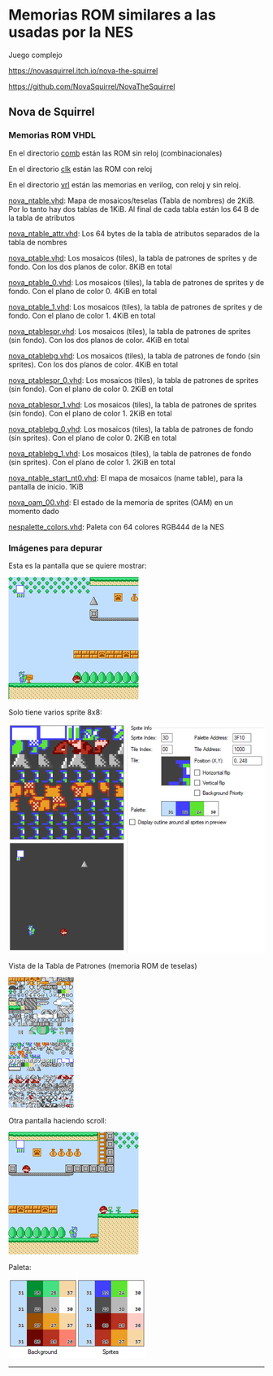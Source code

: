 # Memorias ROM similares a las usadas por la NES

Juego complejo  

https://novasquirrel.itch.io/nova-the-squirrel

https://github.com/NovaSquirrel/NovaTheSquirrel


## Nova de Squirrel


### Memorias ROM VHDL

En el directorio [comb](vhd/comb) están las ROM sin reloj (combinacionales)

En el directorio [clk](vhd/clk) están las ROM con reloj

En el directorio [vrl](vrl) están las memorias en verilog, con reloj y sin reloj.

[nova_ntable.vhd](vhd/clk/nova_ntable.vhd): Mapa de mosaicos/teselas (Tabla de nombres) de 2KiB. Por lo tanto hay dos tablas de 1KiB. Al final de cada tabla están los 64 B de la tabla de atributos


[nova_ntable_attr.vhd](vhd/clk/nova_ntable_attr.vhd): Los 64 bytes de la tabla de atributos separados de la tabla de nombres

[nova_ptable.vhd](vhd/clk/nova_ptable.vhd): Los mosaicos (tiles), la tabla de patrones de sprites y de fondo. Con los dos planos de color. 8KiB en total

[nova_ptable_0.vhd](vhd/clk/nova_ptable_0.vhd): Los mosaicos (tiles), la tabla de patrones de sprites y de fondo. Con el plano de color 0. 4KiB en total

[nova_ptable_1.vhd](vhd/clk/nova_ptable_1.vhd): Los mosaicos (tiles), la tabla de patrones de sprites y de fondo. Con el plano de color 1. 4KiB en total

[nova_ptablespr.vhd](vhd/clk/nova_ptablespr.vhd): Los mosaicos (tiles), la tabla de patrones de sprites (sin fondo). Con los dos planos de color. 4KiB en total

[nova_ptablebg.vhd](vhd/clk/nova_ptablebg.vhd): Los mosaicos (tiles), la tabla de patrones de fondo (sin sprites). Con los dos planos de color. 4KiB en total

[nova_ptablespr_0.vhd](vhd/clk/nova_ptablespr_0.vhd): Los mosaicos (tiles), la tabla de patrones de sprites (sin fondo). Con el plano de color 0. 2KiB en total

[nova_ptablespr_1.vhd](vhd/clk/nova_ptablespr_1.vhd): Los mosaicos (tiles), la tabla de patrones de sprites (sin fondo). Con el plano de color 1. 2KiB en total

[nova_ptablebg_0.vhd](vhd/clk/nova_ptablebg_0.vhd): Los mosaicos (tiles), la tabla de patrones de fondo (sin sprites). Con el plano de color 0. 2KiB en total

[nova_ptablebg_1.vhd](vhd/clk/nova_ptablebg_1.vhd): Los mosaicos (tiles), la tabla de patrones de fondo (sin sprites). Con el plano de color 1. 2KiB en total


[nova_ntable_start_nt0.vhd](vhd/clk/nova_ntable_start_nt0.vhd): El mapa de mosaicos (name table), para la pantalla de inicio. 1KiB

[nova_oam_00.vhd](vhd/clk/nova_oam_00.vhd): El estado de la memoria de sprites (OAM) en un momento dado

[nespalette_colors.vhd](../nespalette_colors.vhd): Paleta con 64 colores RGB444 de la NES

### Imágenes para depurar

Esta es la pantalla que se quiere mostrar:

![Pantalla que se quiere mostrar](nova_screenshot.png)

Solo tiene varios sprite 8x8:

![Informacion del sprite](nova_sprites_info.png)

Vista de la Tabla de Patrones (memoria ROM de teselas)

![Memoria ROM de teselas](nova_pattern_view.png)

Otra pantalla haciendo scroll:

![Otra Pantalla haciendo scroll](nova_screenshot_2.png)

Paleta:

![Menu](nova_paleta.png)



---

